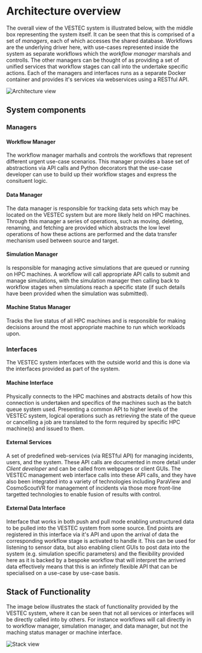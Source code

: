 # Architecture overview

The overall view of the VESTEC system is illustrated below, with the middle box representing the system itself. It can be seen that this is comprised of a set of _managers_, each of which accesses the shared database. Workflows are the underlying driver here, with use-cases represented inside the system as separate workflows which the _workflow manager_ marshals and controlls. The other managers can be thought of as providing a set of unified services that workflow stages can call into the undertake specific actions. Each of the managers and interfaces runs as a separate Docker container and provides it's services via webservices using a RESTful API.

![Architecture view](https://raw.githubusercontent.com/VESTEC-EU/vestec-system/main/Docs/architecture_view.png)

## System components 

### Managers

#### Workflow Manager
The workflow manager marhalls and controls the workflows that represent different urgent use-case scenarios. This manager provides a base set of abstractions via API calls and Python decorators that the use-case developer can use to build up their workflow stages and express the consituent logic. 

#### Data Manager

The data manager is responsible for tracking data sets which may be located on the VESTEC system but are more likely held on HPC machines. Through this manager a series of operations, such as moving, deleting, renaming, and fetching are provided which abstracts the low level operations of how these actions are performed and the data transfer mechanism used between source and target.

#### Simulation Manager

Is responsible for managing active simulations that are queued or running on HPC machines. A workflow will call appropriate API calls to submit and manage simulations, with the simulation manager then calling back to workflow stages when simulations reach a specific state (if such details have been provided when the simulation was submitted).

#### Machine Status Manager

Tracks the live status of all HPC machines and is responsible for making decisions around the most appropriate machine to run which workloads upon. 

### Interfaces

The VESTEC system interfaces with the outside world and this is done via the interfaces provided as part of the system. 

#### Machine Interface

Physically connects to the HPC machines and abstracts details of how this connection is undertaken and specifics of the machines such as the batch queue system used. Presenting a common API to higher levels of the VESTEC system, logical operations such as retrieving the state of the queue or cancelling a job are translated to the form required by specific HPC machine(s) and issued to them.

#### External Services

A set of predefined web-services (via RESTful API) for managing incidents, users, and the system. These API calls are documented in more detail under _Client developer_ and can be called from webpages or client GUIs. The VESTEC management web interface calls into these API calls, and they have also been integrated into a variety of technologies including ParaView and CosmoScoutVR for management of incidents via those more front-line targetted technologies to enable fusion of results with control.

#### External Data Interface

Interface that works in both push and pull mode enabling unstructured data to be pulled into the VESTEC system from some source. End points are registered in this interface via it's API and upon the arrival of data the corresponding workflow stage is activated to handle it. This can be used for listening to sensor data, but also enabling client GUIs to post data into the system (e.g. simulation specific parameters) and the flexibility provided here as it is backed by a bespoke workflow that will interpret the arrived data effectively means that this is an infintely flexible API that can be specialised on a use-case by use-case basis. 

## Stack of Functionality 

The image below illustrates the stack of functionality provided by the VESTEC system, where it can be seen that not all services or interfaces will be directly called into by others. For instance workflows will call directly in to workflow manager, simulation manager, and data manager, but not the maching status manager or machine interface. 

![Stack view](https://raw.githubusercontent.com/VESTEC-EU/vestec-system/main/Docs/stack.png)
